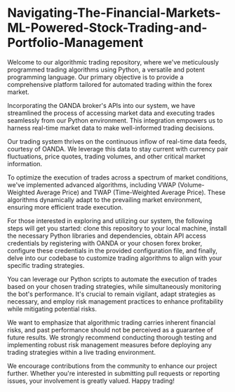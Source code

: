 # Navigating-The-Financial-Markets-ML-Powered-Stock-Trading-and-Portfolio-Management
Welcome to our algorithmic trading repository, where we've meticulously programmed trading algorithms using Python, a versatile and potent programming language. Our primary objective is to provide a comprehensive platform tailored for automated trading within the forex market.

Incorporating the OANDA broker's APIs into our system, we have streamlined the process of accessing market data and executing trades seamlessly from our Python environment. This integration empowers us to harness real-time market data to make well-informed trading decisions.

Our trading system thrives on the continuous inflow of real-time data feeds, courtesy of OANDA. We leverage this data to stay current with currency pair fluctuations, price quotes, trading volumes, and other critical market information.

To optimize the execution of trades across a spectrum of market conditions, we've implemented advanced algorithms, including VWAP (Volume-Weighted Average Price) and TWAP (Time-Weighted Average Price). These algorithms dynamically adapt to the prevailing market environment, ensuring more efficient trade execution.

For those interested in exploring and utilizing our system, the following steps will get you started: clone this repository to your local machine, install the necessary Python libraries and dependencies, obtain API access credentials by registering with OANDA or your chosen forex broker, configure these credentials in the provided configuration file, and finally, delve into our codebase to customize trading algorithms to align with your specific trading strategies.

You can leverage our Python scripts to automate the execution of trades based on your chosen trading strategies, while simultaneously monitoring the bot's performance. It's crucial to remain vigilant, adapt strategies as necessary, and employ risk management practices to enhance profitability while mitigating potential risks.

We want to emphasize that algorithmic trading carries inherent financial risks, and past performance should not be perceived as a guarantee of future results. We strongly recommend conducting thorough testing and implementing robust risk management measures before deploying any trading strategies within a live trading environment.

We encourage contributions from the community to enhance our project further. Whether you're interested in submitting pull requests or reporting issues, your involvement is greatly valued. Happy trading!
